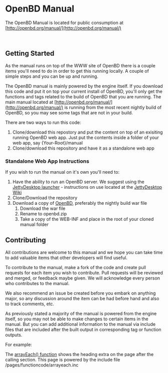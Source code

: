 OpenBD Manual
=============

The OpenBD Manual is located for public consumption at [http://openbd.org/manual/](http://openbd.org/manual/)

 

Getting Started
---------------

As the manual runs on top of the WWW site of OpenBD there is a couple items
you'll need to do in order to get this running locally. A couple of simple steps
and you can be up and running.

The OpenBD manual is mainly powered by the engine itself. If you download this
code and put it on top your current install of OpenBD, you'll only get the
functions and tags related to the build of OpenBD that you are running. The main manual
located at [http://openbd.org/manual/](http://openbd.org/manual/) is running from the most recent nightly build of
OpenBD, so you may see some tags that are not in your build.

There are two ways to run this code:

1. Clone/download this repostory and put the content on top of an exisiting
    running OpenBD web app. Just put the contents inside a folder of your web
    app, say {Your-Root}/manual
2. Clone/download this repository and have it as a standalone web app


### Standalone Web App Instructions

If you wish to run the manual on it's own you'll need to:

1. Have the ability to run an OpenBD server. We suggest using the [JettyDesktop launcher](https://github.com/aw20/jettydesktop) - instructions on use located at the [JettyDesktop Wiki](https://github.com/aw20/jettydesktop/wiki)
2. Clone/Download the repository
3. Download a copy of [OpenBD](http://openbd.org/downloads/), preferably the nightly build war file
    1. Download the war file
    2. Rename to openbd.zip
    3. Take a copy of the WEB-INF and place in the root of your cloned manual folder


Contributing
------------

All contributions are welcome to this manual and we hope you can take time to
add valuable items that other developers will find useful.

To contribute to the manual, make a fork of the code and create pull requests for
each item you wish to contribute. Pull requests will be reviewed and merged, or
feedback maybe given. We will acknowledge every person who contributes to the
manual.

We also recommend an issue be created before you embark on anything major, so any discussion around the item can be had before hand and also to track comments, etc.


As previously stated a majority of the manual is powered from the engine itself,
so you may not be able to make changes to certain items in the manual. But you can add additional information to the manual via include files that are included after the built output in corresponding tag or function outputs.

For example:

The [arrayEach() function](http://openbd.org/manual/?/function/arrayeach) shows the heading extra on the page after the
calling section. This page is powered by the include file /pages/functioncode/arrayeach.inc
